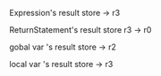

Expression's result store -> r3

ReturnStatement's result store r3 -> r0

gobal var 's result store -> r2

local var 's result store -> r3
